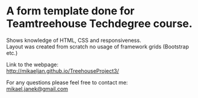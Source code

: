 # A form template done for Teamtreehouse Techdegree course.

Shows knowledge of HTML, CSS and responsiveness.<br />
Layout was created from scratch no usage of framework grids (Bootstrap etc.)<br />

Link to the webpage:<br />
http://mikaeljan.github.io/TreehouseProject3/

For any questions please feel free to contact me:<br />
mikael.janek@gmail.com
